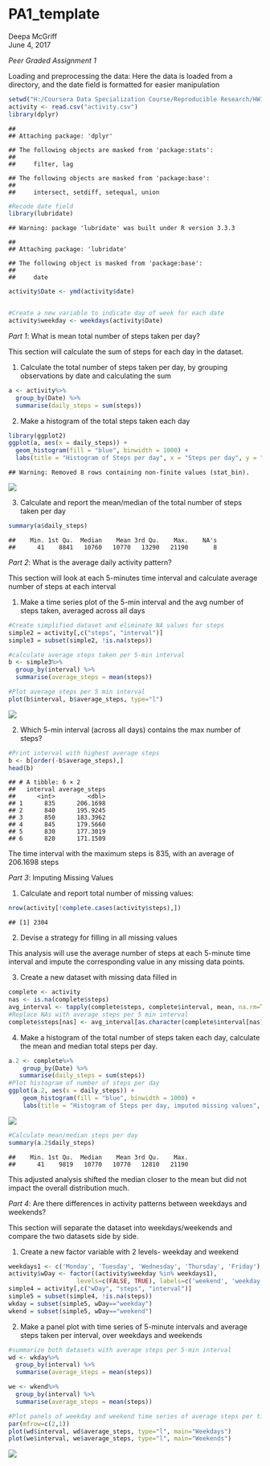 # PA1_template
Deepa McGriff  
June 4, 2017  



*Peer Graded Assignment 1*

Loading and preprocessing the data:
Here the data is loaded from a directory, and the date field is formatted for easier manipulation


```r
setwd("H:/Coursera Data Specialization Course/Reproducible Research/HW1")
activity <- read.csv("activity.csv")
library(dplyr)
```

```
## 
## Attaching package: 'dplyr'
```

```
## The following objects are masked from 'package:stats':
## 
##     filter, lag
```

```
## The following objects are masked from 'package:base':
## 
##     intersect, setdiff, setequal, union
```

```r
#Recode date field
library(lubridate)
```

```
## Warning: package 'lubridate' was built under R version 3.3.3
```

```
## 
## Attaching package: 'lubridate'
```

```
## The following object is masked from 'package:base':
## 
##     date
```

```r
activity$Date <- ymd(activity$date)


#Create a new variable to indicate day of week for each date
activity$weekday <- weekdays(activity$Date)
```

*Part 1*: What is mean total number of steps taken per day?

This section will calculate the sum of steps for each day in the dataset.

1. Calculate the total number of steps taken per day, by grouping observations by date and calculating the sum


```r
a <- activity%>%
  group_by(Date) %>%
  summarise(daily_steps = sum(steps))
```
2. Make a histogram of the total steps taken each day

```r
library(ggplot2)
ggplot(a, aes(x = daily_steps)) +
  geom_histogram(fill = "blue", binwidth = 1000) +
  labs(title = "Histogram of Steps per day", x = "Steps per day", y = "Frequency")
```

```
## Warning: Removed 8 rows containing non-finite values (stat_bin).
```

![](PA1_template_files/figure-html/unnamed-chunk-3-1.png)<!-- -->

3. Calculate and report the mean/median of the total number of steps taken per day

```r
summary(a$daily_steps)
```

```
##    Min. 1st Qu.  Median    Mean 3rd Qu.    Max.    NA's 
##      41    8841   10760   10770   13290   21190       8
```

*Part 2*: What is the average daily activity pattern?

This section will look at each 5-minutes time interval and calculate average number of steps at each interval

1. Make a time series plot of the 5-min interval and the avg number of steps taken, averaged across all days


```r
#Create simplified dataset and eliminate NA values for steps
simple2 = activity[,c("steps", "interval")]
simple3 = subset(simple2, !is.na(steps))

#calculate average steps taken per 5-min interval
b <- simple3%>%
  group_by(interval) %>%
  summarise(average_steps = mean(steps))

#Plot average steps per 5 min interval
plot(b$interval, b$average_steps, type="l")
```

![](PA1_template_files/figure-html/unnamed-chunk-5-1.png)<!-- -->

2. Which 5-min interval (across all days) contains the max number of steps?


```r
#Print interval with highest average steps
b <- b[order(-b$average_steps),]
head(b)
```

```
## # A tibble: 6 × 2
##   interval average_steps
##      <int>         <dbl>
## 1      835      206.1698
## 2      840      195.9245
## 3      850      183.3962
## 4      845      179.5660
## 5      830      177.3019
## 6      820      171.1509
```
The time interval with the maximum steps is 835, with an average of 206.1698 steps

*Part 3*: Imputing Missing Values

1. Calculate and report total number of missing values:


```r
nrow(activity[!complete.cases(activity$steps),])
```

```
## [1] 2304
```

2. Devise a strategy for filling in all missing values

This analysis will use the average number of steps at each 5-minute time interval and impute the corresponding value in any missing data points.

3. Create a new dataset with missing data filled in

```r
complete <- activity
nas <- is.na(complete$steps)
avg_interval <- tapply(complete$steps, complete$interval, mean, na.rm=TRUE, simplify=TRUE)
#Replace NAs with average steps per 5 min interval
complete$steps[nas] <- avg_interval[as.character(complete$interval[nas])]
```

4. Make a histogram of the total number of steps taken each day, calculate the mean and median total steps per day.


```r
a.2 <- complete%>%
    group_by(Date) %>%
   summarise(daily_steps = sum(steps))
#Plot histogram of number of steps per day
ggplot(a.2, aes(x = daily_steps)) +
    geom_histogram(fill = "blue", binwidth = 1000) +
    labs(title = "Histogram of Steps per day, imputed missing values", x = "Steps per day", y = "Frequency")
```

![](PA1_template_files/figure-html/unnamed-chunk-9-1.png)<!-- -->

```r
#Calculate mean/median steps per day
summary(a.2$daily_steps)
```

```
##    Min. 1st Qu.  Median    Mean 3rd Qu.    Max. 
##      41    9819   10770   10770   12810   21190
```
This adjusted analysis shifted the median closer to the mean but did not impact the overall distribution much.

*Part 4*: Are there differences in activity patterns between weekdays and weekends?

This section will separate the dataset into weekdays/weekends and compare the two datasets side by side.

1. Create a new factor variable with 2 levels- weekday and weekend

```r
weekdays1 <- c('Monday', 'Tuesday', 'Wednesday', 'Thursday', 'Friday')
activity$wDay <- factor((activity$weekday %in% weekdays1), 
                   levels=c(FALSE, TRUE), labels=c('weekend', 'weekday'))
simple4 = activity[,c("wDay", "steps", "interval")]
simple5 = subset(simple4, !is.na(steps))
wkday = subset(simple5, wDay=="weekday")
wkend = subset(simple5, wDay=="weekend")
```

2. Make a panel plot with time series of 5-minute intervals and average steps taken per interval, over weekdays and weekends


```r
#summarize both datasets with average steps per 5-min interval
wd <- wkday%>%
  group_by(interval) %>%
  summarise(average_steps = mean(steps))

we <- wkend%>%
  group_by(interval) %>%
  summarise(average_steps = mean(steps))

#Plot panels of weekday and weekend time series of average steps per time interval
par(mfrow=c(2,1))
plot(wd$interval, wd$average_steps, type="l", main="Weekdays")
plot(we$interval, we$average_steps, type="l", main="Weekends")
```

![](PA1_template_files/figure-html/unnamed-chunk-11-1.png)<!-- -->
